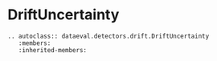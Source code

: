 # DriftUncertainty

```{eval-rst}
.. autoclass:: dataeval.detectors.drift.DriftUncertainty
   :members:
   :inherited-members:
```
